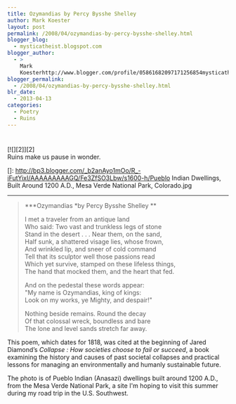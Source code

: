 ```yaml
---
title: Ozymandias by Percy Bysshe Shelley
author: Mark Koester
layout: post
permalink: /2008/04/ozymandias-by-percy-bysshe-shelley.html
blogger_blog:
  - mysticatheist.blogspot.com
blogger_author:
  - >
    Mark
    Koesterhttp://www.blogger.com/profile/05861682097171256854mysticatheist@gmail.com
blogger_permalink:
  - /2008/04/ozymandias-by-percy-bysshe-shelley.html
blr_date:
  - 2013-04-13
categories:
  - Poetry
  - Ruins
---
```

# 

[![][2]][2]  
Ruins make us pause in wonder.

 []: http://bp3.blogger.com/_b2anAyo1mOo/R_-iFutYixI/AAAAAAAAAGQ/Fe3ZfSO3Lbw/s1600-h/Pueblo Indian Dwellings, Built Around 1200 A.D., Mesa Verde National Park, Colorado.jpg

******

> ***Ozymandias *by Percy Bysshe Shelley **
> 
> I met a traveler from an antique land  
> Who said: Two vast and trunkless legs of stone  
> Stand in the desert . . . Near them, on the sand,  
> Half sunk, a shattered visage lies, whose frown,  
> And wrinkled lip, and sneer of cold command  
> Tell that its sculptor well those passions read  
> Which yet survive, stamped on these lifeless things,  
> The hand that mocked them, and the heart that fed.
> 
> And on the pedestal these words appear:  
> "My name is Ozymandias, king of kings:  
> Look on my works, ye Mighty, and despair!"
> 
> Nothing beside remains. Round the decay  
> Of that colossal wreck, boundless and bare  
> The lone and level sands stretch far away. 
> 
>  

  


This poem, which dates for 1818, was cited at the beginning of Jared Diamond’s *Collapse : How societies choose to fail or succeed*, a book examining the history and causes of past societal collapses and practical lessons for managing an environmentally and humanly sustainable future.

The photo is of Pueblo Indian (Anasazi) dwellings built around 1200 A.D., from the Mesa Verde National Park, a site I'm hoping to visit this summer during my road trip in the U.S. Southwest. 